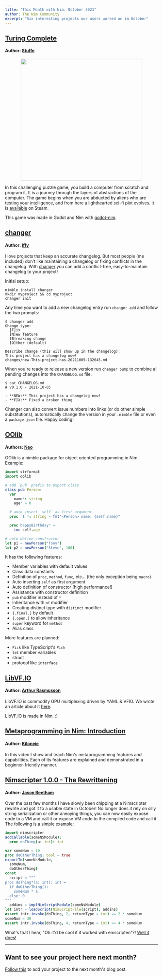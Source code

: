 ```yaml
---
title: "This Month with Nim: October 2021"
author: The Nim Community
excerpt: "Six interesting projects our users worked on in October"
---
```



## [Turing Complete](https://store.steampowered.com/app/1444480/Turing_Complete/)

#### Author: [Stuffe](https://github.com/Stuffe)

<p style="text-align: center;">
  <img width="auto" height="400" src="{{ site.baseurl }}/assets/thismonthwithnim/2021-11/turing_complete.jpg">
</p>

In this challenging puzzle game, you build a computer from scratch and program it.
It is a journey through the layers of abstractions of the computer.
The game begins when you are abducted by aliens who are testing your intelligence,
and from here a lighthearted sci-fi plot evolves.
It is [available](https://store.steampowered.com/app/1444480/Turing_Complete/) on Steam.

This game was made in Godot and Nim with [godot-nim](https://github.com/pragmagic/godot-nim).



## [changer](https://github.com/iffy/changer)

#### Author: [Iffy](https://github.com/iffy)

I love projects that keep an accurate changelog.
But most people (me included) don't like maintaining a changelog or fixing conflicts in the changelog.
With [changer](https://github.com/iffy/changer) you can add a conflict-free,
easy-to-maintain changelog to your project!

Initial setup:

```
nimble install changer
mkdir myproject && cd myproject
changer init
```

Any time you want to add a new changelog entry run `changer add` and follow the two prompts:

```
$ changer add
Change type:
  [F]ix
  [N]ew feature
  [B]reaking change
  [O]ther (default)

Describe change (this will show up in the changelog): 
This project has a changelog now!
changes/new-This-project-has-20211005-132645.md
```

When you're ready to release a new version run `changer bump` to combine all pending
changes into the `CHANGELOG.md` file.

```
$ cat CHANGELOG.md 
# v0.1.0 - 2021-10-05

- **NEW:** This project has a changelog now!
- **FIX:** Fixed a broken thing
```

Changer can also convert issue numbers into links (or do other simple substitutions),
automatically change the version in your `.nimble` file or even a `package.json` file. Happy coding!



## [OOlib](https://github.com/Glasses-Neo/OOlib)

#### Authors: [Neo](https://github.com/Glasses-Neo)

OOlib is a nimble package for object oriented programming in Nim.
Example:

```nim
import strformat
import oolib

# add `pub` prefix to export class
class pub Person:
  var
    name*: string
    age* = 0

  # auto insert `self` as first argument
  proc `$`*: string = fmt"<Person> name: {self.name}"

  proc happyBirthday* =
    inc self.age

# auto define constructor
let p1 = newPerson("Tony")
let p2 = newPerson("Steve", 100)
```

It has the following features:
- Member variables with default values
- Class data constants
- Definition of `proc`, `method`, `func`, etc... (the only exception being `macro`)
- Auto inserting `self` as first argument
- Auto definition of constructor (high performance!)
- Assistance with constructor definition
- `pub` modifier instead of `*`
- Inheritance with `of` modifier
- Creating distinct type with `distinct` modifier
- `{.final.}` by default
- `{.open.}` to allow inheritance
- `super` keyword for `method`
- Alias class

More features are planned:
- `Pick` like TypeScript's `Pick`
- `let` member variables
- struct
- protocol like `interface`



## [LibVF.IO](https://libvf.io)

#### Author: [Arthur Rasmusson](https://github.com/arthurrasmusson)

LibVF.IO is commodity GPU multiplexing driven by YAML & VFIO. 
We wrote an article about it [here](https://telegra.ph/LibVFIO-A-Vendor-Neutral-GPU-Multiplexing-Tool-09-27).

LibVF.IO is made in Nim. :)



## [Metaprogramming in Nim: Introduction](https://youtu.be/2EWLE-IFgGM)

#### Author: [Kiloneie](https://github.com/Kiloneie)

In this video I show and teach Nim's metaprogramming features and capabilities.
Each of its features are explained and demonstrated in a beginner-friendly manner.



## [Nimscripter 1.0.0 - The Rewrittening](https://github.com/beef331/nimscripter)

#### Author: [Jason Beetham](https://github.com/beef331)

Over the past few months I have slowly been chipping at a Nimscripter rewrite and got it to a usable state in October!
No longer does it rely on silly string serialization or other annoying things,
you can now easily expose code to a VM and call it or expose VM code to the compiled code and call it. 
The following is a simple example:

```nim
import nimscripter
addCallable(someNSModule):
  proc doThing(a: int): int

var someNum = 10
proc doOtherThing: bool = true
exportTo(someNsModule,
  someNum,
  doOtherThing)
const
  script = """
proc doThing*(a: int): int = 
  if doOtherThing():
    someNum * a
  else: 0
"""
  addins = implNimScriptModule(someNsModule)
let intr = loadScript(NimScriptFile(script), addins)
assert intr.invoke(doThing, 2, returnType = int) == 2 * someNum
someNum = 30
assert intr.invoke(doThing, 4, returnType = int) == 4 * someNum
```

What's that I hear, "Oh it'd be cool if it worked with emscripten"?!
[Well it does!](https://www.jasonbeetham.com/snake/nicoscripter.html)

----

## Want to see your project here next month?

[Follow this](https://github.com/beef331/website#adding-your-project-to-month-with-nim)
to add your project to the next month's blog post.
